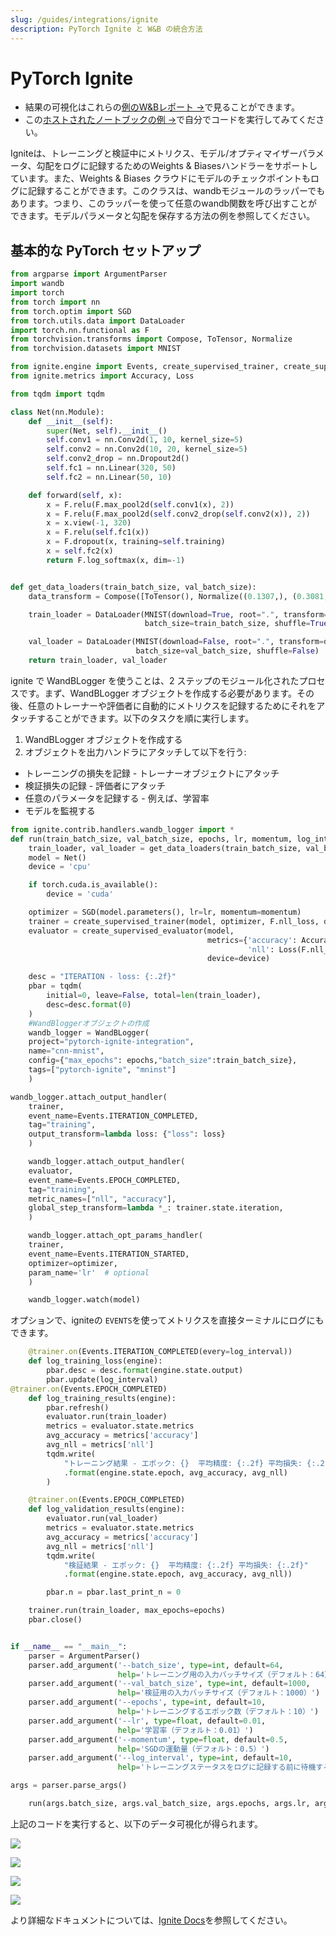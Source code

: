 ```yaml
---
slug: /guides/integrations/ignite
description: PyTorch Ignite と W&B の統合方法
---
```


# PyTorch Ignite

* 結果の可視化はこれらの[例のW&Bレポート →](https://app.wandb.ai/example-team/pytorch-ignite-example/reports/PyTorch-Ignite-with-W%26B--Vmlldzo0NzkwMg)で見ることができます。
* この[ホストされたノートブックの例 →](https://colab.research.google.com/drive/15e-yGOvboTzXU4pe91Jg-Yr7sae3zBOJ#scrollTo=ztVifsYAmnRr)で自分でコードを実行してみてください。

Igniteは、トレーニングと検証中にメトリクス、モデル/オプティマイザーパラメータ、勾配をログに記録するためのWeights & Biasesハンドラーをサポートしています。また、Weights & Biases クラウドにモデルのチェックポイントもログに記録することができます。このクラスは、wandbモジュールのラッパーでもあります。つまり、このラッパーを使って任意のwandb関数を呼び出すことができます。モデルパラメータと勾配を保存する方法の例を参照してください。

## 基本的な PyTorch セットアップ

```python
from argparse import ArgumentParser
import wandb
import torch
from torch import nn
from torch.optim import SGD
from torch.utils.data import DataLoader
import torch.nn.functional as F
from torchvision.transforms import Compose, ToTensor, Normalize
from torchvision.datasets import MNIST

from ignite.engine import Events, create_supervised_trainer, create_supervised_evaluator
from ignite.metrics import Accuracy, Loss

from tqdm import tqdm
```

```python
class Net(nn.Module):
    def __init__(self):
        super(Net, self).__init__()
        self.conv1 = nn.Conv2d(1, 10, kernel_size=5)
        self.conv2 = nn.Conv2d(10, 20, kernel_size=5)
        self.conv2_drop = nn.Dropout2d()
        self.fc1 = nn.Linear(320, 50)
        self.fc2 = nn.Linear(50, 10)

    def forward(self, x):
        x = F.relu(F.max_pool2d(self.conv1(x), 2))
        x = F.relu(F.max_pool2d(self.conv2_drop(self.conv2(x)), 2))
        x = x.view(-1, 320)
        x = F.relu(self.fc1(x))
        x = F.dropout(x, training=self.training)
        x = self.fc2(x)
        return F.log_softmax(x, dim=-1)


def get_data_loaders(train_batch_size, val_batch_size):
    data_transform = Compose([ToTensor(), Normalize((0.1307,), (0.3081,))])

    train_loader = DataLoader(MNIST(download=True, root=".", transform=data_transform, train=True),
                              batch_size=train_batch_size, shuffle=True)

    val_loader = DataLoader(MNIST(download=False, root=".", transform=data_transform, train=False),
                            batch_size=val_batch_size, shuffle=False)
    return train_loader, val_loader
```

ignite で WandBLogger を使うことは、2 ステップのモジュール化されたプロセスです。まず、WandBLogger オブジェクトを作成する必要があります。その後、任意のトレーナーや評価者に自動的にメトリクスを記録するためにそれをアタッチすることができます。以下のタスクを順に実行します。
1) WandBLogger オブジェクトを作成する
2) オブジェクトを出力ハンドラにアタッチして以下を行う:

* トレーニングの損失を記録 - トレーナーオブジェクトにアタッチ
* 検証損失の記録 - 評価者にアタッチ
* 任意のパラメータを記録する - 例えば、学習率
* モデルを監視する

```python
from ignite.contrib.handlers.wandb_logger import *
def run(train_batch_size, val_batch_size, epochs, lr, momentum, log_interval):
    train_loader, val_loader = get_data_loaders(train_batch_size, val_batch_size)
    model = Net()
    device = 'cpu'

    if torch.cuda.is_available():
        device = 'cuda'

    optimizer = SGD(model.parameters(), lr=lr, momentum=momentum)
    trainer = create_supervised_trainer(model, optimizer, F.nll_loss, device=device)
    evaluator = create_supervised_evaluator(model,
                                            metrics={'accuracy': Accuracy(),
                                                     'nll': Loss(F.nll_loss)},
                                            device=device)

    desc = "ITERATION - loss: {:.2f}"
    pbar = tqdm(
        initial=0, leave=False, total=len(train_loader),
        desc=desc.format(0)
    )
    #WandBloggerオブジェクトの作成
    wandb_logger = WandBLogger(
    project="pytorch-ignite-integration",
    name="cnn-mnist",
    config={"max_epochs": epochs,"batch_size":train_batch_size},
    tags=["pytorch-ignite", "mninst"]
    )

wandb_logger.attach_output_handler(
    trainer,
    event_name=Events.ITERATION_COMPLETED,
    tag="training",
    output_transform=lambda loss: {"loss": loss}
    )

    wandb_logger.attach_output_handler(
    evaluator,
    event_name=Events.EPOCH_COMPLETED,
    tag="training",
    metric_names=["nll", "accuracy"],
    global_step_transform=lambda *_: trainer.state.iteration,
    )

    wandb_logger.attach_opt_params_handler(
    trainer,
    event_name=Events.ITERATION_STARTED,
    optimizer=optimizer,
    param_name='lr'  # optional
    )

    wandb_logger.watch(model)
```

オプションで、igniteの `EVENTS`を使ってメトリクスを直接ターミナルにログにもできます。

```python
    @trainer.on(Events.ITERATION_COMPLETED(every=log_interval))
    def log_training_loss(engine):
        pbar.desc = desc.format(engine.state.output)
        pbar.update(log_interval)
@trainer.on(Events.EPOCH_COMPLETED)
    def log_training_results(engine):
        pbar.refresh()
        evaluator.run(train_loader)
        metrics = evaluator.state.metrics
        avg_accuracy = metrics['accuracy']
        avg_nll = metrics['nll']
        tqdm.write(
            "トレーニング結果 - エポック: {}  平均精度: {:.2f} 平均損失: {:.2f}"
            .format(engine.state.epoch, avg_accuracy, avg_nll)
        )

    @trainer.on(Events.EPOCH_COMPLETED)
    def log_validation_results(engine):
        evaluator.run(val_loader)
        metrics = evaluator.state.metrics
        avg_accuracy = metrics['accuracy']
        avg_nll = metrics['nll']
        tqdm.write(
            "検証結果 - エポック: {}  平均精度: {:.2f} 平均損失: {:.2f}"
            .format(engine.state.epoch, avg_accuracy, avg_nll))

        pbar.n = pbar.last_print_n = 0

    trainer.run(train_loader, max_epochs=epochs)
    pbar.close()


if __name__ == "__main__":
    parser = ArgumentParser()
    parser.add_argument('--batch_size', type=int, default=64,
                        help='トレーニング用の入力バッチサイズ（デフォルト：64）')
    parser.add_argument('--val_batch_size', type=int, default=1000,
                        help='検証用の入力バッチサイズ（デフォルト：1000）')
    parser.add_argument('--epochs', type=int, default=10,
                        help='トレーニングするエポック数（デフォルト：10）')
    parser.add_argument('--lr', type=float, default=0.01,
                        help='学習率（デフォルト：0.01）')
    parser.add_argument('--momentum', type=float, default=0.5,
                        help='SGDの運動量（デフォルト：0.5）')
    parser.add_argument('--log_interval', type=int, default=10,
                        help='トレーニングステータスをログに記録する前に待機するバッチ数')

args = parser.parse_args()

    run(args.batch_size, args.val_batch_size, args.epochs, args.lr, args.momentum, args.log_interval)

```

上記のコードを実行すると、以下のデータ可視化が得られます。

![](https://i.imgur.com/CoBDShx.png)

![](https://i.imgur.com/Fr6Dqd0.png)

![](https://i.imgur.com/Fr6Dqd0.png)

![](https://i.imgur.com/rHNPyw3.png)

より詳細なドキュメントについては、[Ignite Docs](https://pytorch.org/ignite/contrib/handlers.html#module-ignite.contrib.handlers.wandb_logger)を参照してください。